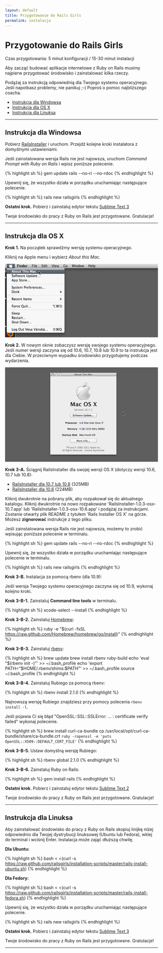 ```yaml
---
layout: default
title: Przygotowanie do Rails Girls
permalink: instalacja
---
```


# Przygotowanie do Rails Girls
<span class="muted">Czas przygotowania: 5 minut konfiguracji / 15-30 minut instalacji</span>

Aby zacząć budować aplikacje internetowe z Ruby on Rails musimy najpierw przygotować środowisko i zainstalować kilka rzeczy.

Podążaj za instrukcją odpowiednią dla Twojego systemu operacyjnego. Jeśli napotkasz problemy, nie panikuj ;-) Poproś o pomoc najbliższego coacha.

* [Instrukcja dla Windowsa](#instrukcja_dla_windowsa)
* [Instrukcja dla OS X](#instrukcja_dla_os_x)
* [Instrukcja dla Linuksa](#instrukcja_dla_linuksa)

<hr />

## <a name="instrukcja_dla_windowsa"> Instrukcja dla Windowsa </a>

Pobierz [RailsInstaller](https://github.com/railsinstaller/railsinstaller-windows/releases/download/2.2.2/railsinstaller-2.2.2.exe) i uruchom. Przejdź kolejne kroki instalatora z domyślnymi ustawieniami.

Jeśli zainstalowana wersja Rails nie jest najowsza, uruchom *Command Prompt with Ruby on Rails* i wpisz poniższe polecenie.

{% highlight sh %}
gem update rails --no-ri --no-rdoc
{% endhighlight %}

Upewnij się, że wszystko działa w porządku uruchamiając następujące polecenie.

{% highlight sh %}
rails new railsgirls
{% endhighlight %}

**Ostatni krok.** Pobierz i zainstaluj edytor tekstu [Sublime Text 3](http://www.sublimetext.com/3)

Twoje środowisko do pracy z Ruby on Rails jest przygotowane. Gratulacje!

<hr />

## <a name="instrukcja_dla_os_x"> Instrukcja dla OS X </a>

**Krok 1.** Na początek sprawdźmy wersję systemu operacyjnego.

Kliknij na Apple menu i wybierz *About this Mac*.

![Apple menu](/images/1.png "Apple menu")

**Krok 2.** W nowym oknie zobaczysz wersję swojego systemu operacyjnego. Jeśli numer wersji zaczyna się od 10.6, 10.7, 10.8 lub 10.9 to ta instrukcja jest dla Ciebie. W przeciwnym wypadku środowisko przygotujemy podczas wydarzenia.

![About this Mac dialog](/images/2.png "About this Mac dialog")

**Krok 3-A.** Ściągnij RailsInstaller dla swojej wersji OS X (dotyczy wersji 10.6, 10.7 lub 10.8):

* [RailsInstaller dla 10.7 lub 10.8](http://railsinstaller.s3.amazonaws.com/RailsInstaller-1.0.4-osx-10.7.app.tgz) <span class="muted">(325MB)</span>
* [RailsInstaller dla 10.6](http://railsinstaller.s3.amazonaws.com/RailsInstaller-1.0.4-osx-10.6.app.tgz) <span class="muted">(224MB)</span>

Kliknij dwukrotnie na pobrany plik, aby rozpakował się do aktualnego katalogu. Kliknij dwukrotnie na nowo rozpakowane 'RailsInstaller-1.0.3-osx-10.7.app' lub 'RailsInstaller-1.0.3-osx-10.6.app' i podążaj za instrukcjami. Zostanie otwarty plik README z tytułem 'Rails Installer OS X' na górze. Możesz **zignorować** instrukcje z tego pliku.

Jeśli zainstalowana wersja Rails nie jest najowsza, możemy to zrobić wpisując poniższe polecenie w terminalu.

{% highlight sh %}
gem update rails --no-ri --no-rdoc
{% endhighlight %}

Upewnij się, że wszystko działa w porządku uruchamiając następujące polecenie w terminalu.

{% highlight sh %}
rails new railsgirls
{% endhighlight %}

**Krok 3-B.** Instalacja za pomocą rbenv (dla 10.9):

Jeśli wersja Twojego systemu operacyjnego zaczyna się od 10.9, wykonaj kolejno kroki.

**Krok 3-B-1.** Zainstaluj **Command line tools** w terminalu.

{% highlight sh %}
xcode-select --install
{% endhighlight %}

**Krok 3-B-2.** Zainstaluj [Homebrew](http://brew.sh/):

{% highlight sh %}
ruby -e "$(curl -fsSL https://raw.github.com/Homebrew/homebrew/go/install)"
{% endhighlight %}

**Krok 3-B-3.** Zainstaluj [rbenv](https://github.com/sstephenson/rbenv):

{% highlight sh %}
brew update
brew install rbenv ruby-build
echo 'eval "$(rbenv init -)"' >> ~/.bash_profile
echo 'export PATH="$HOME/.rbenv/shims:$PATH"' >> ~/.bash_profile
source ~/.bash_profile
{% endhighlight %}

**Krok 3-B-4.** Zainstaluj Rubiego za pomocą rbenv:

{% highlight sh %}
rbenv install 2.1.0
{% endhighlight %}

Najnowszą wersję Rubiego znajdziesz przy pomocy polecenia `rbenv install -l`.

Jeśli pojawia Ci się błąd "OpenSSL::SSL::SSLError: ... : certificate verify failed" wykonaj polecenie.

{% highlight sh %}
brew install curl-ca-bundle
cp /usr/local/opt/curl-ca-bundle/share/ca-bundle.crt `ruby -ropenssl -e 'puts OpenSSL::X509::DEFAULT_CERT_FILE'`
{% endhighlight %}

**Krok 3-B-5.** Ustaw domyślną wersję Rubiego:

{% highlight sh %}
rbenv global 2.1.0
{% endhighlight %}

**Krok 3-B-6.** Zainstaluj Ruby on Rails:

{% highlight sh %}
gem install rails
{% endhighlight %}

**Ostatni krok.** Pobierz i zainstaluj edytor tekstu [Sublime Text 2](http://www.sublimetext.com/2)

Twoje środowisko do pracy z Ruby on Rails jest przygotowane. Gratulacje!

<hr />

## <a name="instrukcja_dla_linuksa"> Instrukcja dla Linuksa </a>

Aby zainstalować środowisko do pracy z Ruby on Rails skopiuj linijkę niżej odpowiednio dla Twojej dystrybucji linuksowej (Ubuntu lub Fedora), wklej do terminal i wciśnij Enter. Instalacja może zająć dłuższą chwilę.

**Dla Ubuntu:**

{% highlight sh %}
bash < <(curl -s https://raw.github.com/railsgirls/installation-scripts/master/rails-install-ubuntu.sh)
{% endhighlight %}

**Dla Fedory:**

{% highlight sh %}
bash < <(curl -s https://raw.github.com/railsgirls/installation-scripts/master/rails-install-fedora.sh)
{% endhighlight %}

Upewnij się, że wszystko działa w porządku uruchamiając następujące polecenie.

{% highlight sh %}
rails new railsgirls
{% endhighlight %}

**Ostatni krok.** Pobierz i zainstaluj edytor tekstu [Sublime Text 3](http://www.sublimetext.com/3)

Twoje środowisko do pracy z Ruby on Rails jest przygotowane. Gratulacje!

<hr />

